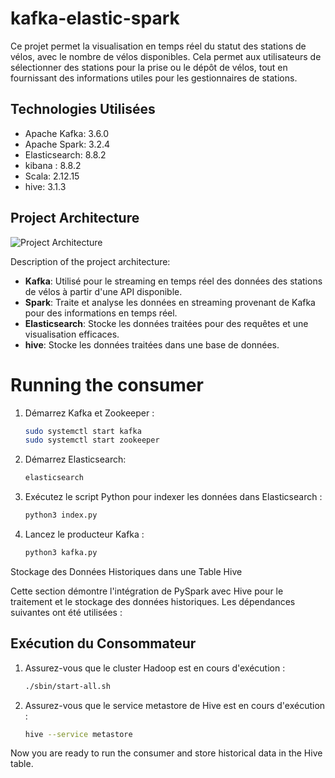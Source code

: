 # kafka-elastic-spark

Ce projet permet la visualisation en temps réel du statut des stations de vélos, avec le nombre de vélos disponibles. Cela permet aux utilisateurs de sélectionner des stations pour la prise ou le dépôt de vélos, tout en fournissant des informations utiles pour les gestionnaires de stations.

## Technologies Utilisées

- Apache Kafka: 3.6.0
- Apache Spark: 3.2.4
- Elasticsearch: 8.8.2
- kibana : 8.8.2
- Scala: 2.12.15
- hive: 3.1.3

## Project Architecture

![Project Architecture](images/image.png)

Description of the project architecture:

- **Kafka**: Utilisé pour le streaming en temps réel des données des stations de vélos à partir d'une API disponible.
- **Spark**: Traite et analyse les données en streaming provenant de Kafka pour des informations en temps réel.
- **Elasticsearch**: Stocke les données traitées pour des requêtes et une visualisation efficaces.
- **hive**: Stocke les données traitées dans une base de données.
   



# Running the consumer 
1. Démarrez Kafka et Zookeeper :

    ```sh
    sudo systemctl start kafka
    sudo systemctl start zookeeper
    ```

2. Démarrez Elasticsearch:

    ```sh
    elasticsearch
    ```

3. Exécutez le script Python pour indexer les données dans Elasticsearch :

    ```sh
    python3 index.py
    ```

4. Lancez le producteur Kafka :

    ```sh
    python3 kafka.py
    ```

  
Stockage des Données Historiques dans une Table Hive

Cette section démontre l'intégration de PySpark avec Hive pour le traitement et le stockage des données historiques. Les dépendances suivantes ont été utilisées :


## Exécution du Consommateur

1. Assurez-vous que le cluster Hadoop est en cours d'exécution :

    ```sh
    ./sbin/start-all.sh
    ```

2. Assurez-vous que le service metastore de Hive est en cours d'exécution :

    ```sh
    hive --service metastore
    ```

Now you are ready to run the consumer and store historical data in the Hive table.
